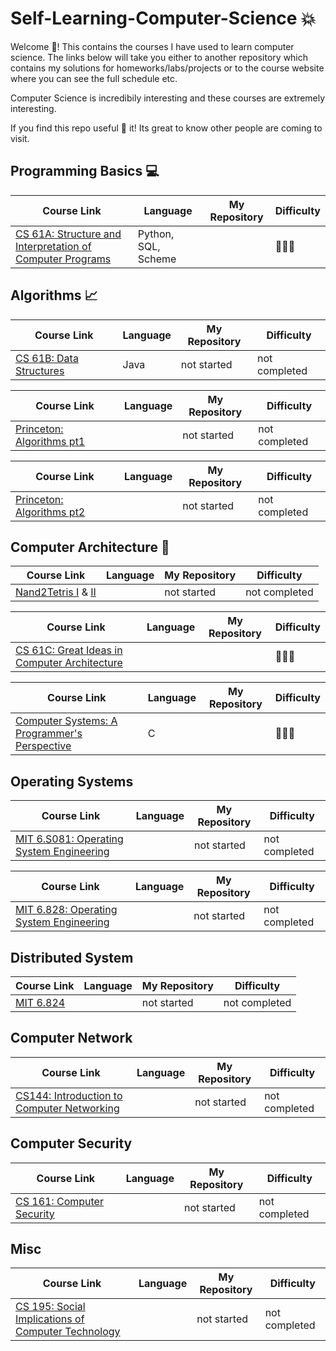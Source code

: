 # Self-Learning-Computer-Science :collision:

Welcome 👋! This contains the courses I have used to learn computer science. The links below will take you either to another repository which contains my solutions for homeworks/labs/projects or to the course website where you can see the full schedule etc.

Computer Science is incredibily interesting and these courses are extremely interesting.

If you find this repo useful :star2: it! Its great to know other people are coming to visit.


## Programming Basics :computer:

| Course Link | Language | My Repository | Difficulty | 
| ------------- | ------------- | ------------- | ------------- |
| [CS 61A: Structure and Interpretation of Computer Programs](https://cs61a.org/)| Python, SQL, Scheme| | :star2::star2::star2: |


## Algorithms :chart_with_upwards_trend:
| Course Link | Language | My Repository | Difficulty | 
| ------------- | ------------- | ------------- | ------------- |
| [CS 61B: Data Structures](https://fa22.datastructur.es/)| Java | not started | not completed |

| Course Link | Language | My Repository | Difficulty | 
| ------------- | ------------- | ------------- | ------------- |
| [Princeton: Algorithms pt1](https://www.coursera.org/learn/algorithms-part1)|  | not started | not completed |

| Course Link | Language | My Repository | Difficulty | 
| ------------- | ------------- | ------------- | ------------- |
| [Princeton: Algorithms pt2](https://www.coursera.org/learn/algorithms-part2)|  | not started | not completed |

## Computer Architecture :wrench:

| Course Link | Language | My Repository | Difficulty | 
| ------------- | ------------- | ------------- | ------------- |
| [Nand2Tetris I](https://www.coursera.org/learn/build-a-computer/home/week/1) & [II](https://www.coursera.org/learn/nand2tetris2/home/welcome)|  | not started | not completed |

| Course Link | Language | My Repository | Difficulty | 
| ------------- | ------------- | ------------- | ------------- |
| [CS 61C: Great Ideas in Computer Architecture](https://inst.eecs.berkeley.edu/~cs61c/fa15/)| | | :star2::star2::star2: |

| Course Link | Language | My Repository | Difficulty | 
| ------------- | ------------- | ------------- | ------------- |
| [Computer Systems: A Programmer's Perspective](http://csapp.cs.cmu.edu/)| C | | :star2::star2::star2: |

## Operating Systems

| Course Link | Language | My Repository | Difficulty | 
| ------------- | ------------- | ------------- | ------------- |
| [MIT 6.S081: Operating System Engineering](https://pdos.csail.mit.edu/6.S081/2020/)| | not started | not completed |

| Course Link | Language | My Repository | Difficulty | 
| ------------- | ------------- | ------------- | ------------- |
| [MIT 6.828: Operating System Engineering](https://pdos.csail.mit.edu/6.828/2018/schedule.html)| | not started | not completed |

## Distributed System

| Course Link | Language | My Repository | Difficulty | 
| ------------- | ------------- | ------------- | ------------- |
| [MIT 6.824](https://pdos.csail.mit.edu/6.824/schedule.html)| | not started | not completed |

## Computer Network

| Course Link | Language | My Repository | Difficulty | 
| ------------- | ------------- | ------------- | ------------- |
| [CS144: Introduction to Computer Networking](https://www.scs.stanford.edu/10au-cs144/)|  | not started | not completed  |

## Computer Security

| Course Link | Language | My Repository | Difficulty | 
| ------------- | ------------- | ------------- | ------------- |
| [CS 161: Computer Security](https://cs161.org/)|  | not started | not completed  |

## Misc

| Course Link | Language | My Repository | Difficulty | 
| ------------- | ------------- | ------------- | ------------- |
| [CS 195: Social Implications of Computer Technology](https://inst.eecs.berkeley.edu/~cs195/fa22/)|  | not started | not completed  |
